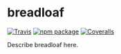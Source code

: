 # breadloaf

[![Travis][build-badge]][build]
[![npm package][npm-badge]][npm]
[![Coveralls][coveralls-badge]][coveralls]

Describe breadloaf here.

[build-badge]: https://img.shields.io/travis/user/repo/master.png?style=flat-square
[build]: https://travis-ci.org/user/repo

[npm-badge]: https://img.shields.io/npm/v/breadloaf.png?style=flat-square
[npm]: https://www.npmjs.org/package/breadloaf

[coveralls-badge]: https://img.shields.io/coveralls/user/repo/master.png?style=flat-square
[coveralls]: https://coveralls.io/github/user/repo
